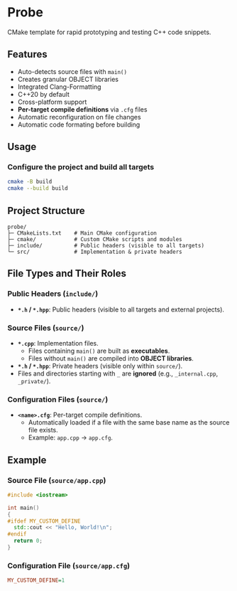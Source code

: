 # Probe

CMake template for rapid prototyping and testing C++ code snippets.

## Features
- Auto-detects source files with `main()`
- Creates granular OBJECT libraries
- Integrated Clang-Formatting
- C++20 by default
- Cross-platform support
- **Per-target compile definitions** via `.cfg` files
- Automatic reconfiguration on file changes
- Automatic code formating before building

## Usage
### Configure the project and build all targets
```bash
cmake -B build
cmake --build build
```

## Project Structure
```
probe/
├─ CMakeLists.txt    # Main CMake configuration
├─ cmake/            # Custom CMake scripts and modules
├─ include/          # Public headers (visible to all targets)
└─ src/              # Implementation & private headers
```

## File Types and Their Roles
### Public Headers (`include/`)
- **`*.h` / `*.hpp`**: Public headers (visible to all targets and external projects).

### Source Files (`source/`)
- **`*.cpp`**: Implementation files.
  - Files containing `main()` are built as **executables**.
  - Files without `main()` are compiled into **OBJECT libraries**.
- **`*.h` / `*.hpp`**: Private headers (visible only within `source/`).
- Files and directories starting with `_` are **ignored** (e.g., `_internal.cpp`, `_private/`).

### Configuration Files (`source/`)
- **`<name>.cfg`**: Per-target compile definitions.
  - Automatically loaded if a file with the same base name as the source file exists.
  - Example: `app.cpp` → `app.cfg`.

## Example
### Source File (`source/app.cpp`)
```cpp
#include <iostream>

int main()
{
#ifdef MY_CUSTOM_DEFINE
  std::cout << "Hello, World!\n";
#endif
  return 0;
}
```
### Configuration File (`source/app.cfg`)
```cfg
MY_CUSTOM_DEFINE=1
```
